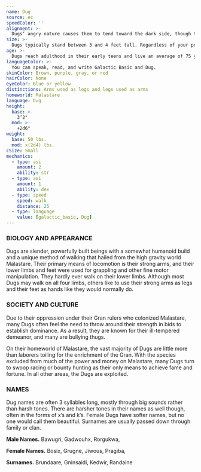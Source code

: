 ```yaml
---
name: Dug
source: ec
speedColor: ''
alignment: >-
  Dugs’ angry nature causes them to tend toward the dark side, though there are exceptions.
size: >-
  Dugs typically stand between 3 and 4 feet tall. Regardless of your position in that range, your size is Small.
age: >-
  Dugs reach adulthood in their early teens and live an average of 75 years. Their violent nature often leads to violent ends.
languageColor: >-
  You can speak, read, and write Galactic Basic and Dug. 
skinColor: Brown, purple, gray, or red
hairColor: None
eyeColor: Blue or yellow
distinctions: Arms used as legs and legs used as arms
homeworld: Malastare
language: Dug
height:
  base: >-
    3’2"
  mod: >-
    +2d6"
weight:
  base: 50 lbs.
  mod: x(2d4) lbs.
cSize: Small
mechanics:
  - type: asi
    amount: 2
    ability: str
  - type: asi
    amount: 1
    ability: dex
  - type: speed
    speed: walk
    distance: 25
  - type: language
    value: [galactic_basic, Dug]
---
```

### BIOLOGY AND APPEARANCE
Dugs are slender, powerfully built beings with a somewhat humanoid build and a unique method of walking that hailed from the high gravity world Malastare. Their primary means of locomotion is their strong arms, and their lower limbs and feet were used for grappling and other fine motor manipulation. They hardly ever walk on their lower limbs. Although most Dugs may walk on all four limbs, others like to use their strong arms as legs and their feet as hands like they would normally do.

### SOCIETY AND CULTURE
Due to their oppression under their Gran rulers who colonized Malastare, many Dugs often feel the need to throw around their strength in bids to establish dominance. As a result, they are known for their ill-tempered demeanor, and many are bullying thugs.

On their homeworld of Malastare, the vast majority of Dugs are little more than laborers toiling for the enrichment of the Gran. With the species excluded from much of the power and money on Malastare, many Dugs turn to swoop racing or bounty hunting as their only means to achieve fame and fortune. In all other areas, the Dugs are exploited.

### NAMES
Dug names are often 3 syllables long, mostly through big sounds rather than harsh tones. There are harsher tones in their names as well though, often in the forms of x’s and k’s. Female Dugs have softer names, but no one would call them beautiful. Surnames are usually passed down through family or clan.

__Male Names.__ Bawugri, Gadwouhx, Rorgukwa,

__Female Names.__ Bosix, Grugne, Jiwous, Pragiba,

__Surnames.__ Brundaare, Gninsaidi, Kedwir, Randaine



    